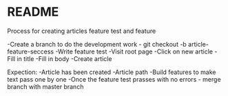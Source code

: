 # README

Process for creating articles feature test and feature

-Create a branch to do the development work
     - git checkout -b article-feature-seccess
-Write feature test
    -Visit root page
    -Click on new article
    -Fill in title
    -Fill in body
    -Create article
    
Expection: 
    -Article has been created
    -Article path
-Build features to make text pass one by one
-Once the feature test prasses with no errors - merge branch with master branch
